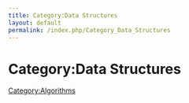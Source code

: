 ```yaml
---
title: Category:Data Structures
layout: default
permalink: /index.php/Category_Data_Structures
---
```


# Category:Data Structures

[Category:Algorithms](Category_Algorithms)